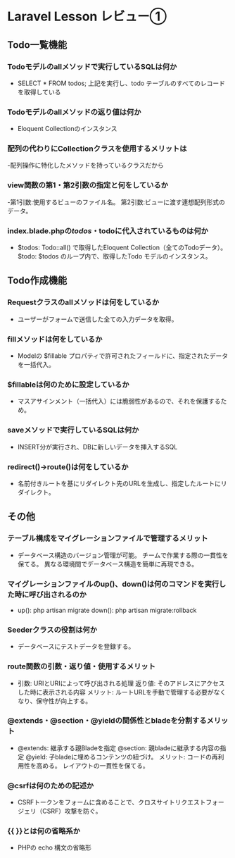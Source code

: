# Laravel Lesson レビュー①

## Todo一覧機能

### Todoモデルのallメソッドで実行しているSQLは何か
- SELECT * FROM todos;
 上記を実行し、todo テーブルのすべてのレコードを取得している

### Todoモデルのallメソッドの返り値は何か
- Eloquent Collectionのインスタンス

### 配列の代わりにCollectionクラスを使用するメリットは
-配列操作に特化したメソッドを持っているクラスだから

### view関数の第1・第2引数の指定と何をしているか
-第1引数:使用するビューのファイル名。
 第2引数:ビューに渡す連想配列形式のデータ。

### index.blade.phpの$todos・$todoに代入されているものは何か
- $todos: Todo::all() で取得したEloquent Collection（全てのTodoデータ）。
  $todo: $todos のループ内で、取得したTodo モデルのインスタンス。

## Todo作成機能

### Requestクラスのallメソッドは何をしているか
- ユーザーがフォームで送信した全ての入力データを取得。

### fillメソッドは何をしているか
- Modelの $fillable プロパティで許可されたフィールドに、指定されたデータを一括代入。

### $fillableは何のために設定しているか
- マスアサインメント（一括代入）には脆弱性があるので、それを保護するため。


### saveメソッドで実行しているSQLは何か
- INSERT分が実行され、DBに新しいデータを挿入するSQL


### redirect()->route()は何をしているか
- 名前付きルートを基にリダイレクト先のURLを生成し、指定したルートにリダイレクト。

## その他

### テーブル構成をマイグレーションファイルで管理するメリット
- データベース構造のバージョン管理が可能。
  チームで作業する際の一貫性を保てる。
  異なる環境間でデータベース構造を簡単に再現できる。


### マイグレーションファイルのup()、down()は何のコマンドを実行した時に呼び出されるのか
- up():
	php artisan migrate
  down():
	php artisan migrate:rollback


### Seederクラスの役割は何か　
- データベースにテストデータを登録する。

### route関数の引数・返り値・使用するメリット
- 引数: URIとURIによって呼び出される処理
  返り値: そのアドレスにアクセスした時に表示される内容
  メリット: ルートURLを手動で管理する必要がなくなり、保守性が向上する。

### @extends・@section・@yieldの関係性とbladeを分割するメリット
- @extends: 継承する親Bladeを指定
  @section: 親bladeに継承する内容の指定
  @yield: 子bladeに埋めるコンテンツの紐づけ。
  メリット:
  コードの再利用性を高める。
  レイアウトの一貫性を保てる。

### @csrfは何のための記述か
- CSRFトークンをフォームに含めることで、クロスサイトリクエストフォージェリ（CSRF）攻撃を防ぐ。

### {{ }}とは何の省略系か
- PHPの echo 構文の省略形